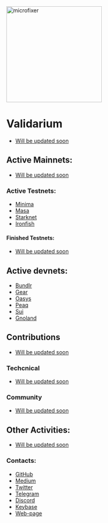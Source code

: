 <img src="https://user-images.githubusercontent.com/105043376/181043484-d90c5f05-20f0-457e-86a7-5897e3b6bc46.png" alt="microfixer" width="250" height="250">

# Validarium
- [Will be updated soon]()

## Active Mainnets:
- [Will be updated soon]()

### Active Testnets:
- [Minima]()
- [Masa]()
- [Starknet]()
- [Ironfish]()

#### Finished Testnets:
- [Will be updated soon]()

## Active devnets:
- [Bundlr]()
- [Gear]()
- [Oasys]()
- [Peaq]()
- [Sui]()
- [Gnoland]()

## Contributions 
- [Will be updated soon]()

### Techcnical
- [Will be updated soon]()

### Community
- [Will be updated soon]()

## Other Activities:
- [Will be updated soon]()

### Contacts:
- [GitHub](https://github.com/microfixer)
- [Medium]()
- [Twitter]()
- [Telegram](https://t.me/microfixer)
- [Discord]()
- [Keybase](https://keybase.io/validarium)
- [Web-page](https://validarium.net)

